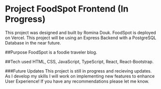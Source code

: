 # Project FoodSpot Frontend (In Progress)
This project was designed and built by Romina Douk. 
FoodSpot is deployed on Vercel.
This project will be using an Express Backend with a PostgreSQL Database in the near future. 


##Purpose
FoodSpot is a foodie traveler blog.

##Tech used
HTML, CSS, JavaScript, TypeScript, React, React-Bootstrap.

###Future Updates
This project is still in progress and recieving updates. As I develop my skills I will work on implementing new features to enhance User Experience! If you have any recommendations please let me know.
